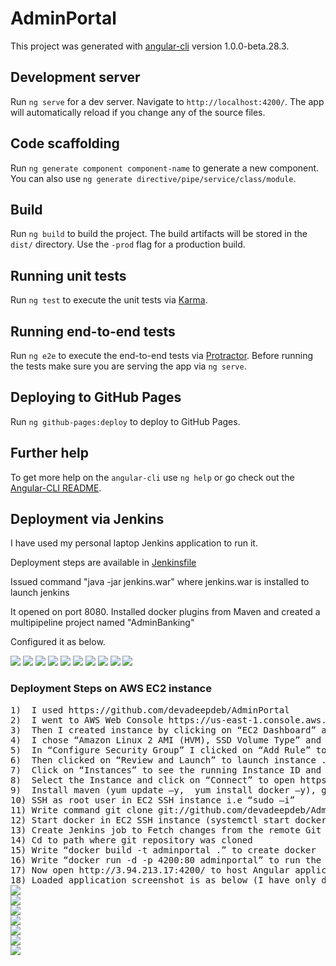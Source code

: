 # AdminPortal

This project was generated with [angular-cli](https://github.com/angular/angular-cli) version 1.0.0-beta.28.3.

## Development server
Run `ng serve` for a dev server. Navigate to `http://localhost:4200/`. The app will automatically reload if you change any of the source files.

## Code scaffolding

Run `ng generate component component-name` to generate a new component. You can also use `ng generate directive/pipe/service/class/module`.

## Build

Run `ng build` to build the project. The build artifacts will be stored in the `dist/` directory. Use the `-prod` flag for a production build.

## Running unit tests

Run `ng test` to execute the unit tests via [Karma](https://karma-runner.github.io).

## Running end-to-end tests

Run `ng e2e` to execute the end-to-end tests via [Protractor](http://www.protractortest.org/).
Before running the tests make sure you are serving the app via `ng serve`.

## Deploying to GitHub Pages

Run `ng github-pages:deploy` to deploy to GitHub Pages.

## Further help

To get more help on the `angular-cli` use `ng help` or go check out the [Angular-CLI README](https://github.com/angular/angular-cli/blob/master/README.md).

## Deployment via Jenkins

<p>I have used my personal laptop Jenkins application to run it.</p>
<p>Deployment steps are available in <a href="https://github.com/devadeepdeb/AdminPortal/blob/master/Jenkinsfile">Jenkinsfile</a></p>
<p>Issued command "java -jar jenkins.war" where jenkins.war is installed to launch jenkins</p>
<p>It opened on port 8080. Installed docker plugins from Maven and created a multipipeline project named "AdminBanking"</p>
<p>Configured it as below.</p>
<img src="Images/angconf1.PNG">
<img src="Images/angconf2.PNG">
<img src="Images/anglog.PNG">
<img src="Images/ang1.PNG">
<img src="Images/ang2.PNG">
<img src="Images/ang3.PNG">
<img src="Images/ang4.PNG">
<img src="Images/ang5.PNG">
<img src="Images/ang6.PNG">
<img src="Images/ang7.PNG">
<h3>Deployment Steps on AWS EC2 instance</h3>
<pre>
1)  I used https://github.com/devadeepdeb/AdminPortal
2)	I went to AWS Web Console https://us-east-1.console.aws.amazon.com/console/home?region=us-east-1# and selected EC2 in Services
3)	Then I created instance by clicking on “EC2 Dashboard” and then “Launch Instance”.
4)	I chose “Amazon Linux 2 AMI (HVM), SSD Volume Type” and “t2 micro type” and proceeded with default settings of “Configure Instance”, “Add Storage”, “Add Tags”.
5)	In “Configure Security Group” I clicked on “Add Rule” to add Type “All traffic” and Source “Anywhere” to be visisble to everyone without any access restriction.
6)	Then clicked on “Review and Launch” to launch instance . The instance will come in “Running State”
7)	Click on “Instances” to see the running Instance ID and note down the Public Ipv4 for my running instance.
8)	Select the Instance and click on “Connect” to open https://console.aws.amazon.com/ec2/v2/connect/ec2-user/yourinstance (EC2 SSH instance or machine)
9)	Install maven (yum update –y,  yum install docker –y), git (yum install git –y), docker (yum install docker  –y), on EC2 SSH instance and check versions of git (git –version), docker (docker –version), maven (mvn –v) to confirm.
10)	SSH as root user in EC2 SSH instance i.e “sudo –i”
11)	Write command git clone git://github.com/devadeepdeb/AdminPortal.git in EC2 SSH instance
12)	Start docker in EC2 SSH instance (systemctl start docker)
13)	Create Jenkins job to Fetch changes from the remote Git repository https://github.com/devadeepdeb/AdminPortal
14)	Cd to path where git repository was cloned
15)	Write “docker build -t adminportal .” to create docker  image on above cloned repo
16)	Write “docker run -d -p 4200:80 adminportal” to run the angular app on AWS EC2 instance.
17)	Now open http://3.94.213.17:4200/ to host Angular application docker container on AWS EC2 instance for end users.
18)	Loaded application screenshot is as below (I have only deployed in AWS EC2 instance. We also need to change springboot consuming api urls accordingly. I have not used Jenkins in AWS deployment)
<img src="Images/AWS EC2 docker-git version.PNG">
<img src="Images/AWS EC2 maven-java version.PNG">
<img src="Images/AWS Security Rules.PNG">
<img src="Images/AWS EC2 instance.PNG">
<img src="Images/AWS Angular SSH 1.PNG">
<img src="Images/AWS Angular SSH 2.PNG">
<img src="Images/Angular APP_AWS.PNG">
